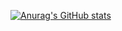 [![Anurag's GitHub stats](https://github-readme-stats.vercel.app/api?username=yumenghan&count_private=true&show_icons=true&theme=redical)](https://github.com/anuraghazra/github-readme-stats)
